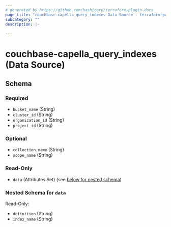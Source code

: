 ```yaml
---
# generated by https://github.com/hashicorp/terraform-plugin-docs
page_title: "couchbase-capella_query_indexes Data Source - terraform-provider-couchbase-capella"
subcategory: ""
description: |-
  
---
```


# couchbase-capella_query_indexes (Data Source)





<!-- schema generated by tfplugindocs -->
## Schema

### Required

- `bucket_name` (String)
- `cluster_id` (String)
- `organization_id` (String)
- `project_id` (String)

### Optional

- `collection_name` (String)
- `scope_name` (String)

### Read-Only

- `data` (Attributes Set) (see [below for nested schema](#nestedatt--data))

<a id="nestedatt--data"></a>
### Nested Schema for `data`

Read-Only:

- `definition` (String)
- `index_name` (String)
